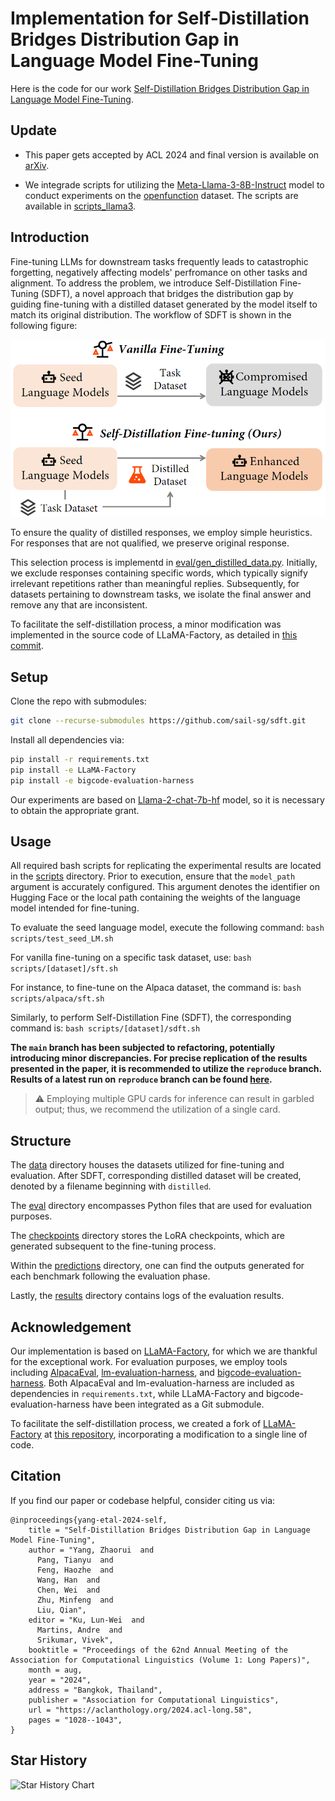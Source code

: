 # Implementation for Self-Distillation Bridges Distribution Gap in Language Model Fine-Tuning

Here is the code for our work [Self-Distillation Bridges Distribution Gap in Language Model Fine-Tuning](https://aclanthology.org/2024.acl-long.58). 

## Update

- This paper gets accepted by ACL 2024 and final version is available on [arXiv](https://arxiv.org/abs/2402.13669).

- We integrade scripts for utilizing the [Meta-Llama-3-8B-Instruct](https://huggingface.co/meta-llama/Meta-Llama-3-8B-Instruct) model to conduct experiments on the [openfunction](https://github.com/ShishirPatil/gorilla/tree/main/openfunctions) dataset. The scripts are available in [scripts_llama3](scripts_llama3).

## Introduction
Fine-tuning LLMs for downstream tasks frequently leads to catastrophic forgetting, negatively affecting models' perfromance on other tasks and alignment. To address the problem, we introduce Self-Distillation Fine-Tuning (SDFT), a novel approach that bridges the distribution gap by guiding fine-tuning with a distilled dataset generated by the model itself to match its original distribution. The workflow of SDFT is shown in the following figure:

![Workflow if SDFT](intro.png)

To ensure the quality of distilled responses, we employ simple heuristics. For responses that are not qualified, we preserve original response. 

This selection process is implementd in [eval/gen_distilled_data.py](eval/gen_distilled_data.py). Initially, we exclude responses containing specific words, which typically signify irrelevant repetitions rather than meaningful replies. Subsequently, for datasets pertaining to downstream tasks, we isolate the final answer and remove any that are inconsistent.

To facilitate the self-distillation process, a minor modification was implemented in the source code of LLaMA-Factory, as detailed in [this commit](https://github.com/rickyang1114/LLaMA-Factory/commit/6ca8c1a00f6066e4bf46c0620b3ed4870435dff0).

## Setup
Clone the repo with submodules:
```bash
git clone --recurse-submodules https://github.com/sail-sg/sdft.git
```

Install all dependencies via:
```bash
pip install -r requirements.txt
pip install -e LLaMA-Factory
pip install -e bigcode-evaluation-harness
```

Our experiments are based on [Llama-2-chat-7b-hf](https://huggingface.co/meta-llama/Llama-2-7b-chat-hf) model, so it is necessary to obtain the appropriate grant.

## Usage
All required bash scripts for replicating the experimental results are located in the [scripts](scripts) directory. Prior to execution, ensure that the `model_path` argument is accurately configured. This argument denotes the identifier on Hugging Face or the local path containing the weights of the language model intended for fine-tuning.

To evaluate the seed language model, execute the following command: `bash scripts/test_seed_LM.sh`

For vanilla fine-tuning on a specific task dataset, use: `bash scripts/[dataset]/sft.sh`

For instance, to fine-tune on the Alpaca dataset, the command is: `bash scripts/alpaca/sft.sh`

Similarly, to perform Self-Distillation Fine (SDFT), the corresponding command is: `bash scripts/[dataset]/sdft.sh`

**The `main` branch has been subjected to refactoring, potentially introducing minor discrepancies. For precise replication of the results presented in the paper, it is recommended to utilize the `reproduce` branch. Results of a latest run on `reproduce` branch can be found [here](https://github.com/sail-sg/sdft/issues/12).**

> ⚠️ Employing multiple GPU cards for inference can result in garbled output; thus, we recommend the utilization of a single card.

## Structure
The [data](data) directory houses the datasets utilized for fine-tuning and evaluation. After SDFT, corresponding distilled dataset will be created, denoted by a filename beginning with `distilled`.

The [eval](eval) directory encompasses Python files that are used for evaluation purposes.

The [checkpoints](checkpoints) directory stores the LoRA checkpoints, which are generated subsequent to the fine-tuning process.

Within the [predictions](predictions) directory, one can find the outputs generated for each benchmark following the evaluation phase.

Lastly, the [results](results) directory contains logs of the evaluation results.


## Acknowledgement
Our implementation is based on [LLaMA-Factory](https://github.com/hiyouga/LLaMA-Factory), for which we are thankful for the exceptional work. For evaluation purposes, we employ tools including [AlpacaEval](https://github.com/tatsu-lab/alpaca_eval), [lm-evaluation-harness](https://github.com/EleutherAI/lm-evaluation-harness), and [bigcode-evaluation-harness](https://github.com/bigcode-project/bigcode-evaluation-harness). Both AlpacaEval and lm-evaluation-harness are included as dependencies in `requirements.txt`, while LLaMA-Factory and bigcode-evaluation-harness have been integrated as a Git submodule.

To facilitate the self-distillation process, we created a fork of [LLaMA-Factory](https://github.com/hiyouga/LLaMA-Factory) at [this repository](https://github.com/rickyang1114/LLaMA-Factory), incorporating a modification to a single line of code.

## Citation
If you find our paper or codebase helpful, consider citing us via:
```
@inproceedings{yang-etal-2024-self,
    title = "Self-Distillation Bridges Distribution Gap in Language Model Fine-Tuning",
    author = "Yang, Zhaorui  and
      Pang, Tianyu  and
      Feng, Haozhe  and
      Wang, Han  and
      Chen, Wei  and
      Zhu, Minfeng  and
      Liu, Qian",
    editor = "Ku, Lun-Wei  and
      Martins, Andre  and
      Srikumar, Vivek",
    booktitle = "Proceedings of the 62nd Annual Meeting of the Association for Computational Linguistics (Volume 1: Long Papers)",
    month = aug,
    year = "2024",
    address = "Bangkok, Thailand",
    publisher = "Association for Computational Linguistics",
    url = "https://aclanthology.org/2024.acl-long.58",
    pages = "1028--1043",
}
```

## Star History

![Star History Chart](https://api.star-history.com/svg?repos=sail-sg/sdft&type=Date)
